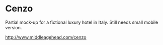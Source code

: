 # Cenzo
Partial mock-up for a fictional luxury hotel in Italy. Still needs small mobile version.

http://www.middleagehead.com/cenzo
